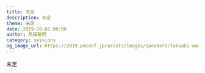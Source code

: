```yaml
---
title: 未定
description: 未定
theme: 未定
date: 2019-10-01 00:00
author: 馬田隆明
category: sessions
og_image_url: https://2019.pmconf.jp/assets/images/speakers/takaaki-umada.png
---
```

未定
